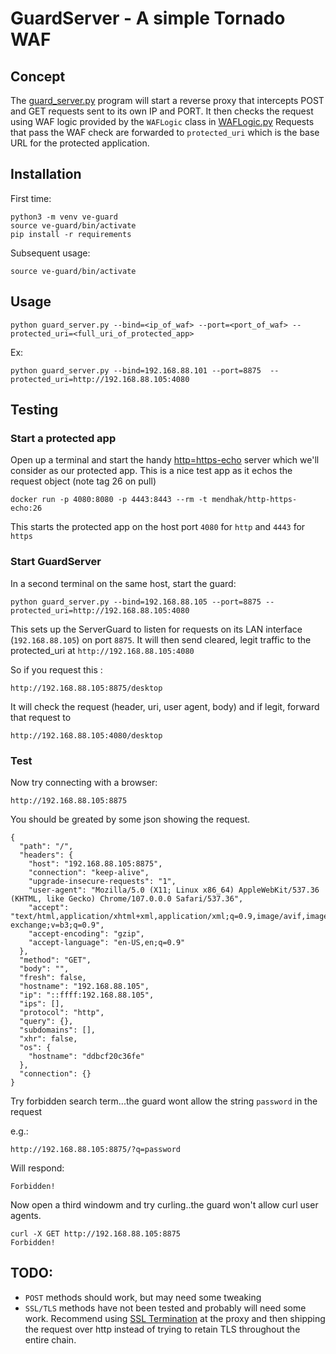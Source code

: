 # GuardServer - A simple Tornado WAF

## Concept

The [guard_server.py](./guard_server.py) program will start a reverse proxy that intercepts POST and GET requests sent to its own IP and PORT.
It then checks the request using WAF logic provided by the `WAFLogic` class in [WAFLogic.py](./WAFLogic.py)
Requests that pass the WAF check are forwarded to `protected_uri` which is the base URL for the protected application.

## Installation

First time:

```
python3 -m venv ve-guard
source ve-guard/bin/activate
pip install -r requirements
```

Subsequent usage:

```
source ve-guard/bin/activate
```

## Usage

```
python guard_server.py --bind=<ip_of_waf> --port=<port_of_waf> --protected_uri=<full_uri_of_protected_app>
```

Ex:

```
python guard_server.py --bind=192.168.88.101 --port=8875  --protected_uri=http://192.168.88.105:4080
```

## Testing

### Start a protected app

Open up a terminal and start the handy [http=https-echo](https://github.com/mendhak/docker-http-https-echo) server which we'll consider as our protected app.  This is a nice test app as it echos the request object (note tag 26 on pull)

```
docker run -p 4080:8080 -p 4443:8443 --rm -t mendhak/http-https-echo:26
```

This starts the protected app on the host port `4080` for `http` and `4443` for `https`

### Start GuardServer

In a second terminal on the same host, start the guard:

```
python guard_server.py --bind=192.168.88.105 --port=8875 --protected_uri=http://192.168.88.105:4080
```

This sets up the ServerGuard to listen for requests on its LAN interface (`192.168.88.105`) on port `8875`.
It will then send cleared, legit traffic to the protected_uri at `http://192.168.88.105:4080`

So if you request this :

```
http://192.168.88.105:8875/desktop
```

It will check the request (header, uri, user agent, body) and if legit, forward that request to 

```
http://192.168.88.105:4080/desktop
```

### Test

Now try connecting with a browser:

```
http://192.168.88.105:8875
```

You should be greated by some json showing the request.  


```
{
  "path": "/",
  "headers": {
    "host": "192.168.88.105:8875",
    "connection": "keep-alive",
    "upgrade-insecure-requests": "1",
    "user-agent": "Mozilla/5.0 (X11; Linux x86_64) AppleWebKit/537.36 (KHTML, like Gecko) Chrome/107.0.0.0 Safari/537.36",
    "accept": "text/html,application/xhtml+xml,application/xml;q=0.9,image/avif,image/webp,image/apng,*/*;q=0.8,application/signed-exchange;v=b3;q=0.9",
    "accept-encoding": "gzip",
    "accept-language": "en-US,en;q=0.9"
  },
  "method": "GET",
  "body": "",
  "fresh": false,
  "hostname": "192.168.88.105",
  "ip": "::ffff:192.168.88.105",
  "ips": [],
  "protocol": "http",
  "query": {},
  "subdomains": [],
  "xhr": false,
  "os": {
    "hostname": "ddbcf20c36fe"
  },
  "connection": {}
}
```

Try forbidden search term...the guard wont allow the string `password` in the request

e.g.:  

```
http://192.168.88.105:8875/?q=password
```

Will respond:

```
Forbidden!
```

Now open a third windowm and try curling..the guard won't allow curl user agents.

```
curl -X GET http://192.168.88.105:8875
Forbidden!
```

## TODO:

* `POST` methods should work, but may need some tweaking
* `SSL/TLS` methods have not been tested and probably will need some work.  Recommend using [SSL Termination](https://en.wikipedia.org/wiki/TLS_termination_proxy) at the proxy and then shipping the request over http instead of trying to retain TLS throughout the entire chain.